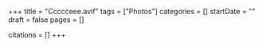+++
title = "Ccccceee.avif"
tags = ["Photos"]
categories = []
startDate = ""
draft = false
pages = []

citations = []
+++
